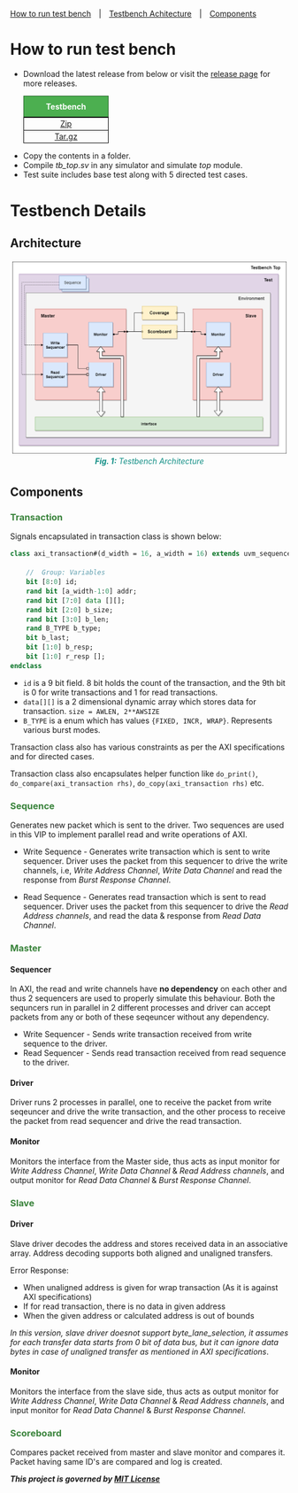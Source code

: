<style>
    h3 {
        font-weight: bold;
        color: #39833b;
    }
    figure {
      padding: 4px;
      margin: auto;
      text-align: center;
    }
    
    :nav {
        margin-left: 10px;
    }

    figcaption {
      color: rgba(0, 134, 125, 0.938);
      font-style: italic;
      padding: 2px;
      text-align: center;
    }

    table {
        margin-left: auto;
        margin-right: auto;
        width: auto;
    }
    th {
        border: 1px solid #28632a;
        border-bottom: 2px solid black;
        background-color: #4CAF50;
        color: white;
        padding: 10px 40px;
        text-align: center;
    }

    td {
        border: 1px solid black;
    }
</style>

<p class="nav"><a href="#how-to-run-test-bench">How to run test bench</a>&emsp;|&emsp;<a href="#architecture">Testbench Achitecture</a>&emsp;|&emsp;<a href="#components">Components</a> </p>

# How to run test bench

- Download the latest release from below or visit the [release page](https://github.com/kumarrishav14/AXI/releases) for more releases.
    <table align="center">
        <thead>
        <tr>
            <th>Testbench</th>
        </tr>
        </thead>
        <tbody>
        <tr align="center">
            <td>
                <a href="https://github.com/kumarrishav14/AXI/archive/v1.0.zip">Zip</a>
            </td>
        </tr>
        <tr align="center">
            <td>
                <a href="https://github.com/kumarrishav14/AXI/archive/v1.0.tar.gz">Tar.gz</a>
            </td>
        </tr>
        </tbody>
    </table>

<p>
    &NewLine;
</p>

- Copy the contents in a folder.
- Compile *tb_top.sv* in any simulator and simulate *top* module.
- Test suite includes base test along with 5 directed test cases.



# Testbench Details

## Architecture

<figure>
    <img src="images/AXI.png"/>
    <figcaption><b>Fig. 1:</b> Testbench Architecture</figcaption>
</figure>

## Components

### **Transaction**

Signals encapsulated in transaction class is shown below:

```sv
class axi_transaction#(d_width = 16, a_width = 16) extends uvm_sequence_item;

    //  Group: Variables
    bit [8:0] id;
    rand bit [a_width-1:0] addr;
    rand bit [7:0] data [][];
    rand bit [2:0] b_size;
    rand bit [3:0] b_len;
    rand B_TYPE b_type;
    bit b_last;
    bit [1:0] b_resp;
    bit [1:0] r_resp [];
endclass
```

- `id` is a 9 bit field. 8 bit holds the count of the transaction, and the 9th bit is 0 for write transactions and 1 for read transactions.
-  `data[][]` is a 2 dimensional dynamic array which stores data for transaction. `size = AWLEN, 2**AWSIZE`
- `B_TYPE` is a enum which has values `{FIXED, INCR, WRAP}`. Represents various burst modes.

Transaction class also has various constraints as per the AXI specifications and for directed cases.

Transaction class also encapsulates helper function like `do_print()`, `do_compare(axi_transaction rhs)`, `do_copy(axi_transaction rhs)` etc.

### **Sequence**

Generates new packet which is sent to the driver. Two sequences are used in this VIP to implement parallel read and write operations of AXI. 
- Write Sequence - Generates write transaction which is sent to write sequencer. Driver uses the packet from this sequencer to drive the write channels, i.e, _Write Address Channel_, _Write Data Channel_ and read the response from _Burst Response Channel_.

- Read Sequence - Generates read transaction which is sent to read sequencer. Driver uses the packet from this sequencer to drive the _Read Address channels_, and read the data & response from _Read Data Channel_.


### Master

#### **Sequencer**

In AXI, the read and write channels have **no dependency** on each other and thus 2 sequencers are used to properly simulate this behaviour. Both the sequncers run in parallel in 2 different processes and driver can accept packets from any or both of these seqeuncer without any dependency.
- Write Sequencer - Sends write transaction received from write sequence to the driver. 
- Read Sequencer - Sends read transaction received from read sequence to the driver.

#### **Driver**

Driver runs 2 processes in parallel, one to receive the packet from write seqeuncer and drive the write transaction, and the other process to receive the packet from read sequencer and drive the read transaction.

#### **Monitor**

Monitors the interface from the Master side, thus acts as input monitor for _Write Address Channel_, _Write Data Channel_ & _Read Address channels_, and output monitor for _Read Data Channel_ & _Burst Response Channel_.

### Slave

#### **Driver**

Slave driver decodes the address and stores received data in an associative array. Address decoding supports both aligned and unaligned transfers.

Error Response:
- When unaligned address is given for wrap transaction (As it is against AXI specifications)
- If for read transaction, there is no data in given address
- When the given address or calculated address is out of bounds

_In this version, slave driver doesnot support byte_lane_selection, it assumes for each transfer data starts from 0 bit of data bus, but it can ignore data bytes in case of unaligned transfer as mentioned in AXI specifications_.

#### **Monitor**

Monitors the interface from the slave side, thus acts as output monitor for _Write Address Channel_, _Write Data Channel_ & _Read Address channels_, and input monitor for _Read Data Channel_ & _Burst Response Channel_.

### **Scoreboard**

Compares packet received from master and slave monitor and compares it. Packet having same ID's are compared and log is created.


**_This project is governed by [MIT License](LICENSE)_**
